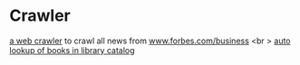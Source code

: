# Crawler
[a web crawler](https://github.com/ShuEmily/Crawler/tree/main/forbes_scrape_task) to crawl all news from www.forbes.com/business <br \>
[auto lookup of books in library catalog](https://github.com/ShuEmily/Crawler/blob/main/batchLookUpLibraryCatalog.py)
